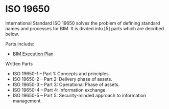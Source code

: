 # ISO 19650

International Standard ISO 19650 solves the problem of defining standard names and processes for BIM. It is divded into [5] parts which are decribed below.

Parts include:

* [BIM Execution Plan](/Concepts/BIMExecutionPlan)


Written Parts

* ISO 19650-1 – Part 1: Concepts and principles.
* ISO 19650-2 – Part 2: Delivery phase of assets.
* ISO 19650-3 – Part 3: Operational Phase of assets.
* ISO 19650-4 – Part 4: Information exchange.
* ISO 19650-5 – Part 5: Security-minded approach to information management.

